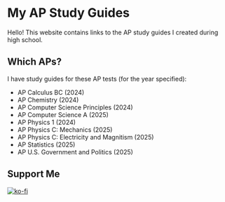 # My AP Study Guides

Hello! This website contains links to the AP study guides I created during high school.

## Which APs?

I have study guides for these AP tests (for the year specified):

- AP Calculus BC (2024)
- AP Chemistry (2024)
- AP Computer Science Principles (2024)
- AP Computer Science A (2025)
- AP Physics 1 (2024)
- AP Physics C: Mechanics (2025) 
- AP Physics C: Electricity and Magnitism (2025)
- AP Statistics (2025)
- AP U.S. Government and Politics (2025)

## Support Me

[![ko-fi](https://ko-fi.com/img/githubbutton_sm.svg)](https://ko-fi.com/V7V31G4RQF)
